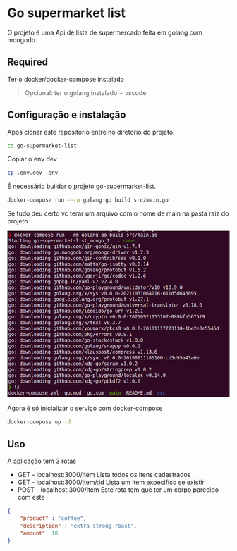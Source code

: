 # Go supermarket list
O projeto é uma Api de lista de supermercado feita em golang com mongodb.

## Required

Ter o docker/docker-compose instalado

> Opcional: ter o golang instalado + vscode

## Configuração e instalação

Após clonar este repositorio entre no diretorio do projeto.

```sh
cd go-supermarket-list
```

Copiar o env dev 

```sh
cp .env.dev .env
```

É necessário buildar o projeto go-supermarket-list.

```sh
docker-compose run --rm golang go build src/main.go
```

Se tudo deu certo vc terar um arquivo com o nome de main na pasta raiz do projeto

![Alt text](./.docker/bash1.png?raw=true "Title")

Agora é só inicializar o serviço com docker-compose

```sh
docker-compose up -d
```

## Uso

A aplicação tem 3 rotas

- GET - localhost:3000/item
    Lista todos os itens cadastrados
- GET - localhost:3000/item/:id
    Lista um item expecifico se existir
- POST - localhost:3000/item
    Este rota tem que ter um corpo parecido com este

```json
{
    "product" : "coffee",
    "description" : "extra strong roast",
    "amount": 10
}
```